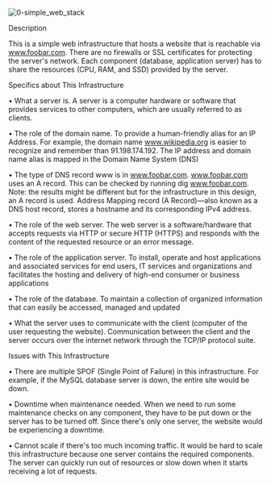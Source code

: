 ![0-simple_web_stack](https://user-images.githubusercontent.com/83159631/201522932-199c1802-079e-4ab9-a4b4-3d7e0558a6c0.jpg)

Description



This is a simple web infrastructure that hosts a website that is reachable via www.foobar.com. There are no firewalls or SSL certificates for protecting the server's network. Each component (database, application server) has to share the resources (CPU, RAM, and SSD) provided by the server.

Specifics about This Infrastructure



•	What a server is.
  A server is a computer hardware or software that provides services to other computers, which are usually referred to as clients.

•	The role of the domain name.
  To provide a human-friendly alias for an IP Address. For example, the domain name www.wikipedia.org is easier to recognize and remember than 91.198.174.192. The IP     address and domain name alias is mapped in the Domain Name System (DNS)

•	The type of DNS record www is in www.foobar.com.
  www.foobar.com uses an A record. This can be checked by running dig www.foobar.com.
  Note: the results might be different but for the infrastructure in this design, an A record is used.
  Address Mapping record (A Record)—also known as a DNS host record, stores a hostname and its corresponding IPv4 address.

•	The role of the web server.
  The web server is a software/hardware that accepts requests via HTTP or secure HTTP (HTTPS) and responds with the content of the requested resource or an error   message.

•	The role of the application server.
  To install, operate and host applications and associated services for end users, IT services and organizations and facilitates the hosting and delivery of high-end     consumer or business applications

•	The role of the database.
  To maintain a collection of organized information that can easily be accessed, managed and updated

•	What the server uses to communicate with the client (computer of the user requesting the website).
  Communication between the client and the server occurs over the internet network through the TCP/IP protocol suite.

Issues with This Infrastructure


•	There are multiple SPOF (Single Point of Failure) in this infrastructure.
  For example, if the MySQL database server is down, the entire site would be down.

•	Downtime when maintenance needed.
	When we need to run some maintenance checks on any component, they have to be put down or the server has to be turned off. Since there's only one server, the website   would be experiencing a downtime.

•	Cannot scale if there's too much incoming traffic.
It would be hard to scale this infrastructure because one server contains the required components. The server can quickly run out of resources or slow down when it starts receiving a lot of requests.


